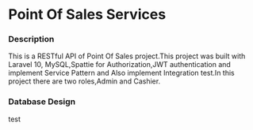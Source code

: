 <h1>Point Of Sales Services</h1>

<h3>Description</h3>

<p>This is a RESTful API of Point Of Sales project.This project was built with Laravel 10, MySQL,Spattie for Authorization,JWT authentication and implement Service Pattern and Also implement Integration test.In this project there are two roles,Admin and Cashier.</p>

<h3>Database Design</h3>

test
